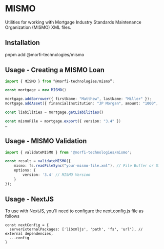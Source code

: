 # MISMO

Utilities for working with Mortgage Industry Standards Maintenance Organization (MISMO) XML files.

## Installation

pnpm add @morfi-technologies/mismo

## Usage - Creating a MISMO Loan

```ts
import { MISMO } from “@morfi-technologies/mismo”;

const mortgage = new MISMO()

mortgage.addBorrower({ firstName: "Matthew", lastName: "Miller" });
mortgage.addAsset({ financialInstitution: "JP Morgan", amount: "1000", … })

const liabilities = mortgage.getLiabilities()

const mismoFile = mortgage.export({ version: "3.4" })
…

```

## Usage - MISMO Validation

```ts
import { validateMISMO } from '@morfi-technologies/mismo';

const result = validateMISMO({
    mismo: fs.readFileSync("your-mismo-file.xml"), // File Buffer or String
    options: {
        version: '3.4' // MISMO Version
    }
});
```
## Usage - NextJS

To use with NextJS, you'll need to configure the next.config.js file as follows

```
const nextConfig = {
  serverExternalPackages: ['libxmljs', 'path', 'fs', 'url'], // external dependencies,
  ...config
}

```